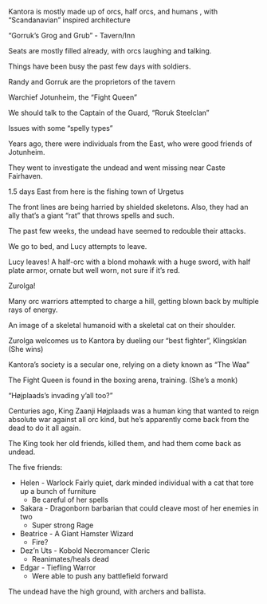 Kantora is mostly made up of orcs, half orcs, and humans , with “Scandanavian” inspired architecture

“Gorruk’s Grog and Grub” - Tavern/Inn

Seats are mostly filled already, with orcs laughing and talking.

Things have been busy the past few days with soldiers.

Randy and Gorruk are the proprietors of the tavern

Warchief Jotunheim, the “Fight Queen”

We should talk to the Captain of the Guard, “Roruk Steelclan”

Issues with some “spelly types”

Years ago, there were individuals from the East, who were good friends of Jotunheim.

They went to investigate the undead and went missing near Caste Fairhaven.

1.5 days East from here is the fishing town of Urgetus

The front lines are being harried by shielded skeletons. Also, they had an ally that’s a giant “rat” that throws spells and such.

The past few weeks, the undead have seemed to redouble their attacks.

We go to bed, and Lucy attempts to leave.

Lucy leaves! A half-orc with a blond mohawk with a huge sword, with half plate armor, ornate but well worn, not sure if it’s red.

Zurolga!

Many orc warriors attempted to charge a hill, getting blown back by multiple rays of energy.

An image of a skeletal humanoid with a skeletal cat on their shoulder.

Zurolga welcomes us to Kantora by dueling our “best fighter”, Klingsklan (She wins)

Kantora’s society is a secular one, relying on a diety known as “The Waa”

The Fight Queen is found in the boxing arena, training. (She’s a monk)

“Højplaads’s invading y’all too?”

Centuries ago, King Zaanji Højplaads was a human king that wanted to reign absolute war against all orc kind, but he’s apparently come back from the dead to do it all again.

The King took her old friends, killed them, and had them come back as undead.

The five friends:

- Helen - Warlock Fairly quiet, dark minded individual with a cat that tore up a bunch of furniture
    - Be careful of her spells
- Sakara - Dragonborn barbarian that could cleave most of her enemies in two
    - Super strong Rage
- Beatrice - A Giant Hamster Wizard
    - Fire?
- Dez’n Uts - Kobold Necromancer Cleric
    - Reanimates/heals dead
- Edgar - Tiefling Warror
    - Were able to push any battlefield forward

The undead have the high ground, with archers and ballista.